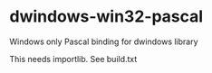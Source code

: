 # dwindows-win32-pascal

Windows only Pascal binding for dwindows library

This needs importlib. See build.txt
